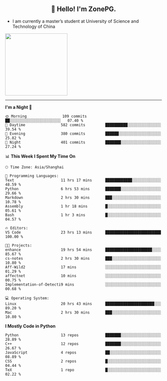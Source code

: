 <h2 align="center">👋 Hello! I'm ZonePG.</h2>

- I am currently a master’s student at University of Science and Technology of China

<img height=200 align="center" src="https://github-readme-stats.vercel.app/api?username=zonepg" />

-------

<!--START_SECTION:waka-->
**I'm a Night 🦉** 

```text
🌞 Morning                109 commits         ██░░░░░░░░░░░░░░░░░░░░░░░   07.40 % 
🌆 Daytime                582 commits         ██████████░░░░░░░░░░░░░░░   39.54 % 
🌃 Evening                380 commits         ██████░░░░░░░░░░░░░░░░░░░   25.82 % 
🌙 Night                  401 commits         ███████░░░░░░░░░░░░░░░░░░   27.24 % 
```


📊 **This Week I Spent My Time On** 

```text
🕑︎ Time Zone: Asia/Shanghai

💬 Programming Languages: 
Text                     11 hrs 17 mins      ████████████░░░░░░░░░░░░░   48.59 % 
Python                   6 hrs 53 mins       ███████░░░░░░░░░░░░░░░░░░   29.66 % 
Markdown                 2 hrs 30 mins       ███░░░░░░░░░░░░░░░░░░░░░░   10.78 % 
Assembly                 1 hr 18 mins        █░░░░░░░░░░░░░░░░░░░░░░░░   05.61 % 
Bash                     1 hr 3 mins         █░░░░░░░░░░░░░░░░░░░░░░░░   04.57 % 

🔥 Editors: 
VS Code                  23 hrs 13 mins      █████████████████████████   100.00 % 

🐱‍💻 Projects: 
enhance                  19 hrs 54 mins      █████████████████████░░░░   85.67 % 
cs-notes                 2 hrs 30 mins       ███░░░░░░░░░░░░░░░░░░░░░░   10.80 % 
Aff-Wild2                17 mins             ░░░░░░░░░░░░░░░░░░░░░░░░░   01.29 % 
affectnet                10 mins             ░░░░░░░░░░░░░░░░░░░░░░░░░   00.75 % 
Implementation-of-Detecti9 mins              ░░░░░░░░░░░░░░░░░░░░░░░░░   00.68 % 

💻 Operating System: 
Linux                    20 hrs 43 mins      ██████████████████████░░░   89.20 % 
Mac                      2 hrs 30 mins       ███░░░░░░░░░░░░░░░░░░░░░░   10.80 % 
```

**I Mostly Code in Python** 

```text
Python                   13 repos            ███████░░░░░░░░░░░░░░░░░░   28.89 % 
C++                      12 repos            ███████░░░░░░░░░░░░░░░░░░   26.67 % 
JavaScript               4 repos             ██░░░░░░░░░░░░░░░░░░░░░░░   08.89 % 
CSS                      2 repos             █░░░░░░░░░░░░░░░░░░░░░░░░   04.44 % 
TeX                      1 repo              █░░░░░░░░░░░░░░░░░░░░░░░░   02.22 % 
```




<!--END_SECTION:waka-->
